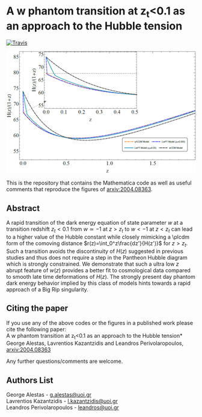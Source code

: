 # A w phantom transition at z<sub>t</sub><0.1 as an approach to the Hubble tension

[![Travis](https://img.shields.io/badge/language-Mathematica-green.svg)]()

<p align="center">
<img src="preview.png" width="900" title="preview" />
</p>

This is the repository that contains the Mathematica code as well as useful comments that reproduce the figures of [arxiv:2004.08363](https://arxiv.org/pdf/2004.08363.pdf).

## Abstract
A rapid transition of the dark energy equation of state parameter $w$ at a transition redshift $z_t<0.1$ from $w\simeq -1$ at $z>z_t$ to $w<-1$ at $z<z_t$ can lead to a higher value of the Hubble constant while closely mimicking a \plcdm form of the comoving distance  $r(z)=\int_0^z\frac{dz'}{H(z')}$ for $z>z_t$. Such a transition avoids the discontinuity of $H(z)$ suggested in previous studies and thus does not require a step in the Pantheon Hubble diagram which is strongly constrained. We demonstrate that such a ultra low $z$ abrupt feature of $w(z)$ provides a better fit to cosmological data compared to smooth late time deformations of $H(z)$. The strongly present day phantom dark energy behavior implied by this class of models hints towards a rapid approach of a Big Rip singularity.


## Citing the paper 
If you use any of the above codes or the figures in a published work please cite the following paper:
<br>A w phantom transition at z<sub>t</sub><0.1 as an approach to the Hubble tension*
<br>George Alestas, Lavrentios Kazantzidis and Leandros Perivolaropoulos, [arxiv:2004.08363](https://arxiv.org/pdf/2004.08363.pdf)

Any further questions/comments are welcome.


## Authors List
George Alestas - <g.alestas@uoi.gr>
<br>Lavrentios Kazantzidis - <l.kazantzidis@uoi.gr>
<br>Leandros Perivolaropoulos - <leandros@uoi.gr>
